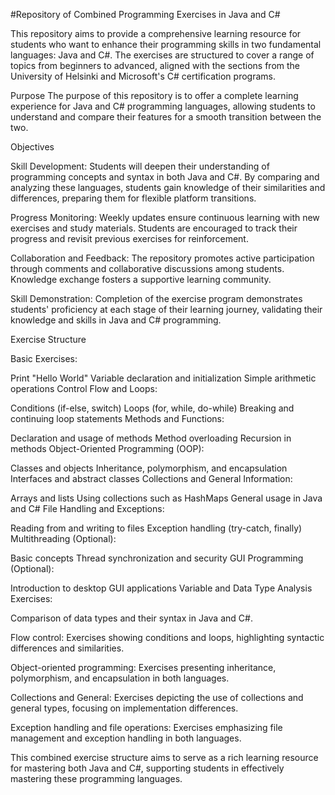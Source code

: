 #Repository of Combined Programming Exercises in Java and C#

This repository aims to provide a comprehensive learning resource for students who want to enhance their programming skills in two fundamental languages: Java and C#. The exercises are structured to cover a range of topics from beginners to advanced, aligned with the sections from the University of Helsinki and Microsoft's C# certification programs.

Purpose
The purpose of this repository is to offer a complete learning experience for Java and C# programming languages, allowing students to understand and compare their features for a smooth transition between the two.

Objectives

Skill Development: Students will deepen their understanding of programming concepts and syntax in both Java and C#. By comparing and analyzing these languages, students gain knowledge of their similarities and differences, preparing them for flexible platform transitions.

Progress Monitoring: Weekly updates ensure continuous learning with new exercises and study materials. Students are encouraged to track their progress and revisit previous exercises for reinforcement.

Collaboration and Feedback: The repository promotes active participation through comments and collaborative discussions among students. Knowledge exchange fosters a supportive learning community.

Skill Demonstration: Completion of the exercise program demonstrates students' proficiency at each stage of their learning journey, validating their knowledge and skills in Java and C# programming.

Exercise Structure

Basic Exercises:

Print "Hello World"
Variable declaration and initialization
Simple arithmetic operations
Control Flow and Loops:

Conditions (if-else, switch)
Loops (for, while, do-while)
Breaking and continuing loop statements
Methods and Functions:

Declaration and usage of methods
Method overloading
Recursion in methods
Object-Oriented Programming (OOP):

Classes and objects
Inheritance, polymorphism, and encapsulation
Interfaces and abstract classes
Collections and General Information:

Arrays and lists
Using collections such as HashMaps
General usage in Java and C#
File Handling and Exceptions:

Reading from and writing to files
Exception handling (try-catch, finally)
Multithreading (Optional):

Basic concepts
Thread synchronization and security
GUI Programming (Optional):

Introduction to desktop GUI applications
Variable and Data Type Analysis Exercises:

Comparison of data types and their syntax in Java and C#.

Flow control: Exercises showing conditions and loops, highlighting syntactic differences and similarities.

Object-oriented programming: Exercises presenting inheritance, polymorphism, and encapsulation in both languages.

Collections and General: Exercises depicting the use of collections and general types, focusing on implementation differences.

Exception handling and file operations: Exercises emphasizing file management and exception handling in both languages.

This combined exercise structure aims to serve as a rich learning resource for mastering both Java and C#, supporting students in effectively mastering these programming languages.
